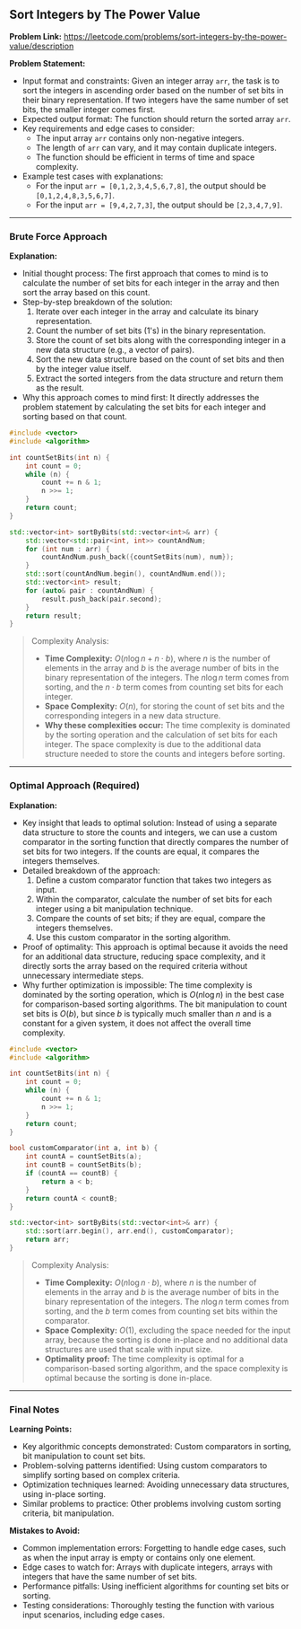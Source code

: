 ## Sort Integers by The Power Value
**Problem Link:** https://leetcode.com/problems/sort-integers-by-the-power-value/description

**Problem Statement:**
- Input format and constraints: Given an integer array `arr`, the task is to sort the integers in ascending order based on the number of set bits in their binary representation. If two integers have the same number of set bits, the smaller integer comes first.
- Expected output format: The function should return the sorted array `arr`.
- Key requirements and edge cases to consider: 
  - The input array `arr` contains only non-negative integers.
  - The length of `arr` can vary, and it may contain duplicate integers.
  - The function should be efficient in terms of time and space complexity.
- Example test cases with explanations:
  - For the input `arr = [0,1,2,3,4,5,6,7,8]`, the output should be `[0,1,2,4,8,3,5,6,7]`.
  - For the input `arr = [9,4,2,7,3]`, the output should be `[2,3,4,7,9]`.

---

### Brute Force Approach

**Explanation:**
- Initial thought process: The first approach that comes to mind is to calculate the number of set bits for each integer in the array and then sort the array based on this count.
- Step-by-step breakdown of the solution:
  1. Iterate over each integer in the array and calculate its binary representation.
  2. Count the number of set bits (1's) in the binary representation.
  3. Store the count of set bits along with the corresponding integer in a new data structure (e.g., a vector of pairs).
  4. Sort the new data structure based on the count of set bits and then by the integer value itself.
  5. Extract the sorted integers from the data structure and return them as the result.
- Why this approach comes to mind first: It directly addresses the problem statement by calculating the set bits for each integer and sorting based on that count.

```cpp
#include <vector>
#include <algorithm>

int countSetBits(int n) {
    int count = 0;
    while (n) {
        count += n & 1;
        n >>= 1;
    }
    return count;
}

std::vector<int> sortByBits(std::vector<int>& arr) {
    std::vector<std::pair<int, int>> countAndNum;
    for (int num : arr) {
        countAndNum.push_back({countSetBits(num), num});
    }
    std::sort(countAndNum.begin(), countAndNum.end());
    std::vector<int> result;
    for (auto& pair : countAndNum) {
        result.push_back(pair.second);
    }
    return result;
}
```

> Complexity Analysis:
> - **Time Complexity:** $O(n \log n + n \cdot b)$, where $n$ is the number of elements in the array and $b$ is the average number of bits in the binary representation of the integers. The $n \log n$ term comes from sorting, and the $n \cdot b$ term comes from counting set bits for each integer.
> - **Space Complexity:** $O(n)$, for storing the count of set bits and the corresponding integers in a new data structure.
> - **Why these complexities occur:** The time complexity is dominated by the sorting operation and the calculation of set bits for each integer. The space complexity is due to the additional data structure needed to store the counts and integers before sorting.

---

### Optimal Approach (Required)

**Explanation:**
- Key insight that leads to optimal solution: Instead of using a separate data structure to store the counts and integers, we can use a custom comparator in the sorting function that directly compares the number of set bits for two integers. If the counts are equal, it compares the integers themselves.
- Detailed breakdown of the approach:
  1. Define a custom comparator function that takes two integers as input.
  2. Within the comparator, calculate the number of set bits for each integer using a bit manipulation technique.
  3. Compare the counts of set bits; if they are equal, compare the integers themselves.
  4. Use this custom comparator in the sorting algorithm.
- Proof of optimality: This approach is optimal because it avoids the need for an additional data structure, reducing space complexity, and it directly sorts the array based on the required criteria without unnecessary intermediate steps.
- Why further optimization is impossible: The time complexity is dominated by the sorting operation, which is $O(n \log n)$ in the best case for comparison-based sorting algorithms. The bit manipulation to count set bits is $O(b)$, but since $b$ is typically much smaller than $n$ and is a constant for a given system, it does not affect the overall time complexity.

```cpp
#include <vector>
#include <algorithm>

int countSetBits(int n) {
    int count = 0;
    while (n) {
        count += n & 1;
        n >>= 1;
    }
    return count;
}

bool customComparator(int a, int b) {
    int countA = countSetBits(a);
    int countB = countSetBits(b);
    if (countA == countB) {
        return a < b;
    }
    return countA < countB;
}

std::vector<int> sortByBits(std::vector<int>& arr) {
    std::sort(arr.begin(), arr.end(), customComparator);
    return arr;
}
```

> Complexity Analysis:
> - **Time Complexity:** $O(n \log n \cdot b)$, where $n$ is the number of elements in the array and $b$ is the average number of bits in the binary representation of the integers. The $n \log n$ term comes from sorting, and the $b$ term comes from counting set bits within the comparator.
> - **Space Complexity:** $O(1)$, excluding the space needed for the input array, because the sorting is done in-place and no additional data structures are used that scale with input size.
> - **Optimality proof:** The time complexity is optimal for a comparison-based sorting algorithm, and the space complexity is optimal because the sorting is done in-place.

---

### Final Notes

**Learning Points:**
- Key algorithmic concepts demonstrated: Custom comparators in sorting, bit manipulation to count set bits.
- Problem-solving patterns identified: Using custom comparators to simplify sorting based on complex criteria.
- Optimization techniques learned: Avoiding unnecessary data structures, using in-place sorting.
- Similar problems to practice: Other problems involving custom sorting criteria, bit manipulation.

**Mistakes to Avoid:**
- Common implementation errors: Forgetting to handle edge cases, such as when the input array is empty or contains only one element.
- Edge cases to watch for: Arrays with duplicate integers, arrays with integers that have the same number of set bits.
- Performance pitfalls: Using inefficient algorithms for counting set bits or sorting.
- Testing considerations: Thoroughly testing the function with various input scenarios, including edge cases.